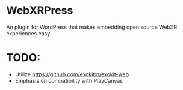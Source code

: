 # WebXRPress
An plugin for WordPress that makes embedding open source WebXR experiences easy.

# TODO:
- Utilize https://github.com/exokitxr/exokit-web
- Emphasis on compatibility with PlayCanvas
